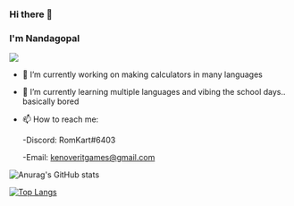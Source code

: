 ### Hi there 👋

### I'm Nandagopal

![](https://komarev.com/ghpvc/?username=RomKart&label=PROFILE+VIEWS)

- 🔭 I’m currently working on making calculators in many languages

- 🌱 I’m currently learning multiple languages and vibing the school days.. basically bored

- 📫 How to reach me: 

   -Discord: RomKart#6403

   -Email: kenoveritgames@gmail.com

![Anurag's GitHub stats](https://github-readme-stats.vercel.app/api?username=RomKart&hide_border=enabled&theme=radical&show_icons=true&align="center")


[![Top Langs](https://github-readme-stats.vercel.app/api/top-langs/?username=RomKart&layout=compact&hide_border=enabled&theme=radical)](https://github.com/anuraghazra/github-readme-stats)


<!--
- 💬 Ask me about ...
- 😄 Pronouns: ...
- ⚡ Fun fact: ...
-->


